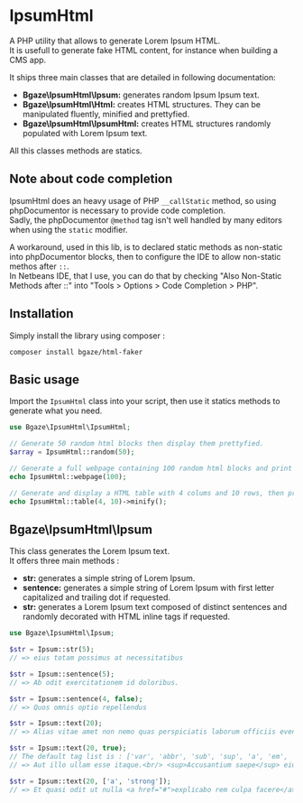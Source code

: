 # IpsumHtml

A PHP utility that allows to generate Lorem Ipsum HTML.  
It is usefull to generate fake HTML content, for instance when building a CMS app.

It ships three main classes that are detailed in following documentation:

+ **Bgaze\IpsumHtml\Ipsum:** generates random Ipsum Ipsum text.
+ **Bgaze\IpsumHtml\Html:** creates HTML structures. They can be manipulated fluently, minified and prettyfied.
+ **Bgaze\IpsumHtml\IpsumHtml:** creates HTML structures randomly populated with Lorem Ipsum text.

All this classes methods are statics. 

## Note about code completion

IpsumHtml does an heavy usage of PHP `__callStatic` method, so using phpDocumentor is necessary to provide code completion.  
Sadly, the phpDocumentor `@method` tag isn't well handled by many editors when using the `static` modifier.

A workaround, used in this lib, is to declared static methods as non-static into phpDocumentor blocks, 
then to configure the IDE to allow non-static methos after `::`.  
In Netbeans IDE, that I use, you can do that by checking "Also Non-Static Methods after ::" into "Tools > Options > Code Completion > PHP".

## Installation

Simply install the library using composer :

```
composer install bgaze/html-faker
```

## Basic usage

Import the `IpsumHtml` class into your script, then use it statics methods to generate what you need.

```php
use Bgaze\IpsumHtml\IpsumHtml;

// Generate 50 random html blocks then display them prettyfied.
$array = IpsumHtml::random(50);

// Generate a full webpage containing 100 random html blocks and print it prettyfied.
echo IpsumHtml::webpage(100);

// Generate and display a HTML table with 4 colums and 10 rows, then print it minified.
echo IpsumHtml::table(4, 10)->minify();
```

## Bgaze\IpsumHtml\Ipsum


This class generates the Lorem Ipsum text.  
It offers three main methods :

+ **str:** generates a simple string of Lorem Ipsum.
+ **sentence:** generates a simple string of Lorem Ipsum with first letter capitalized and trailing dot if requested.
+ **str:** generates a Lorem Ipsum text composed of distinct sentences and randomly decorated with HTML inline tags if requested.

```php
use Bgaze\IpsumHtml\Ipsum;

$str = Ipsum::str(5);
// => eius totam possimus at necessitatibus

$str = Ipsum::sentence(5);
// => Ab odit exercitationem id doloribus.

$str = Ipsum::sentence(4, false);
// => Quos omnis optio repellendus

$str = Ipsum::text(20);
// => Alias vitae amet non nemo quas perspiciatis laborum officiis eveniet delectus. Sit neque suscipit autem id vero. Corrupti assumenda accusamus.

$str = Ipsum::text(20, true);
// The default tag list is : ['var', 'abbr', 'sub', 'sup', 'a', 'em', 'strong', 'small', 's', 'q', 'i', 'b', 'u', 'mark', 'br']
// => Aut illo ullam esse itaque.<br/> <sup>Accusantium saepe</sup> eius veniam iusto reiciendis consequuntur dolorem minima <i>harum libero</i> officiis velit tempora totam.

$str = Ipsum::text(20, ['a', 'strong']);
// => Et quasi odit ut nulla <a href="#">explicabo rem culpa facere</a> doloremque sequi nihil accusamus delectus <strong>ullam voluptatum</strong> id harum delectus aliquid.
```

